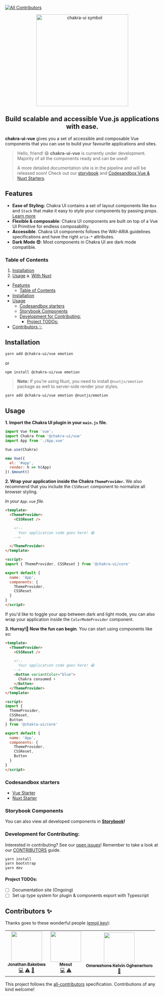 
<!-- ALL-CONTRIBUTORS-BADGE:START - Do not remove or modify this section -->
[![All Contributors](https://img.shields.io/badge/all_contributors-3-orange.svg?style=flat-square)](#contributors-)
<!-- ALL-CONTRIBUTORS-BADGE:END -->

<p align="center">
  <a href="https://github.com/chakra-ui/chakra-ui-vue">
    <img src="https://res.cloudinary.com/xtellar/image/upload/v1584242872/chakra-ui/chakra-ui-vue-beta.png" alt="chakra-ui symbol" width="300" />
  </a>
</p>

<h2 align="center">Build scalable and accessible Vue.js applications with ease.</h2>

**chakra-ui-vue** gives you a set of accessible and composable Vue components that you can use to build your favourite applications and sites.

> Hello, friend! 😄
> **chakra-ui-vue** is currently under development. Majority of all the components ready and can be used!
> 
> A more detailed documentation site is in the pipeline and will be released soon! Check out our [storybook](https://chakra-ui-vue.netlify.com) and [Codesandbox Vue & Nuxt Starters](#codesandbox-starters).

## Features

- **Ease of Styling:** Chakra UI contains a set of layout components like `Box` and
  `Stack` that make it easy to style your components by passing props.
  [Learn more](https://chakra-ui.com/style-props)
- **Flexible & composable**: Chakra UI components are built on top of a Vue UI Primitive for endless composability.
- **Accessible**. Chakra UI components follows the WAI-ARIA guidelines
  specifications and have the right `aria-*` attributes.
- **Dark Mode 😍**: Most components in Chakra UI are dark mode compatible.

### Table of Contents
1. [Installation](#installation)
2. [Usage](#usage)
   a. [With Nuxt](#nuxt-usage)
- [Features](#features)
  - [Table of Contents](#table-of-contents)
- [Installation](#installation)
- [Usage](#usage)
  - [Codesandbox starters](#codesandbox-starters)
  - [Storybook Components](#storybook-components)
  - [Development for Contributing:](#development-for-contributing)
    - [Project TODOs:](#project-todos)
- [Contributors ✨](#contributors-%e2%9c%a8)

## Installation
```bash
yarn add @chakra-ui/vue emotion
```
or
```bash
npm install @chakra-ui/vue emotion
```

<a id="nuxt-usage"></a>
>**Note:**
If you're using Nuxt, you need to install `@nuxtjs/emotion` package as well to server-side render your styles.

```bash
yarn add @chakra-ui/vue emotion @nuxtjs/emotion
```

## Usage
**1. Import the Chakra UI plugin in your `main.js` file.**

```js
import Vue from 'vue';
import Chakra from '@chakra-ui/vue'
import App from './App.vue'

Vue.use(Chakra)

new Vue({
  el: '#app',
  render: h => h(App)
}).$mount()

```
**2. Wrap your application inside the Chakra `ThemeProvider`.** We also recommend that you include the `CSSReset` component to normalize all browser styling.

_In your `App.vue` file._
```html
<template>
  <ThemeProvider>
    <CSSReset />

    <!--
      Your application code goes here! 😁
    -->

  </ThemeProvider>
</template>

<script>
import { ThemeProvider, CSSReset } from '@chakra-ui/core'

export default {
  name: 'App',
  components: {
    ThemeProvider,
    CSSReset
  }
}
</script>
```
If you'd like to toggle your app between dark and light mode, you can also wrap your application inside the `ColorModeProvider` component.

**3. Hurray!🎉 Now the fun can begin**. You can start using components like so:
```html
<template>
  <ThemeProvider>
    <CSSReset />

    <!--
      Your application code goes here! 😁
    -->
    <Button variantColor="blue">
      Chakra consumed ⚡️
    </Button>
  </ThemeProvider>
</template>

<script>
import {
  ThemeProvider,
  CSSReset,
  Button
} from '@chakra-ui/core'

export default {
  name: 'App',
  components: {
    ThemeProvider,
    CSSReset,
    Button
  }
}
</script>
```

### Codesandbox starters
- [Vue Starter](https://codesandbox.io/s/chakra-ui-vue-starter-2sy0g)
- [Nuxt Starter](https://codesandbox.io/s/chakra-ui-nuxt-demo-f8tq4)
  
### Storybook Components
You can also view all developed components in **[Storybook](https://chakra-ui-vue.netlify.com)!**

### Development for Contributing:
Interested in contributing? See our [open issues](/issues)! Remember to take a look at our [CONTRIBUTORS](../../.github/CONTRIBUTING.md) guide.

```bash
yarn install
yarn bootstrap
yarn dev
```

#### Project TODOs:
- [ ] Documentation site (Ongoing)
- [ ] Set up type system for plugin & components export with Typescript

<a id="contributors"></a>
## Contributors ✨

Thanks goes to these wonderful people ([emoji key](https://allcontributors.org/docs/en/emoji-key)):

<!-- ALL-CONTRIBUTORS-LIST:START - Do not remove or modify this section -->
<!-- prettier-ignore-start -->
<!-- markdownlint-disable -->
<table>
  <tr>
    <td align="center"><a href="https://jbakebwa.dev"><img src="https://avatars2.githubusercontent.com/u/21237954?v=4" width="100px;" alt=""/><br /><sub><b>Jonathan Bakebwa</b></sub></a><br /><a href="https://github.com/codebender828/kiwi-ui/commits?author=codebender828" title="Code">💻</a> <a href="https://github.com/codebender828/kiwi-ui/commits?author=codebender828" title="Tests">⚠️</a> <a href="https://github.com/codebender828/kiwi-ui/commits?author=codebender828" title="Documentation">📖</a></td>
    <td align="center"><a href="http://twitter.com/imesutkoca"><img src="https://avatars2.githubusercontent.com/u/342666?v=4" width="100px;" alt=""/><br /><sub><b>Mesut</b></sub></a><br /><a href="https://github.com/codebender828/kiwi-ui/commits?author=koca" title="Code">💻</a> <a href="https://github.com/codebender828/kiwi-ui/commits?author=koca" title="Tests">⚠️</a></td>
    <td align="center"><a href="http://bit.ly/becomeworldclass"><img src="https://avatars0.githubusercontent.com/u/24433274?v=4" width="100px;" alt=""/><br /><sub><b>Omereshone Kelvin Oghenerhoro</b></sub></a><br /><a href="https://github.com/codebender828/kiwi-ui/commits?author=DominusKelvin" title="Documentation">📖</a></td>
  </tr>
</table>

<!-- markdownlint-enable -->
<!-- prettier-ignore-end -->
<!-- ALL-CONTRIBUTORS-LIST:END -->

This project follows the [all-contributors](https://github.com/all-contributors/all-contributors) specification. Contributions of any kind welcome!
